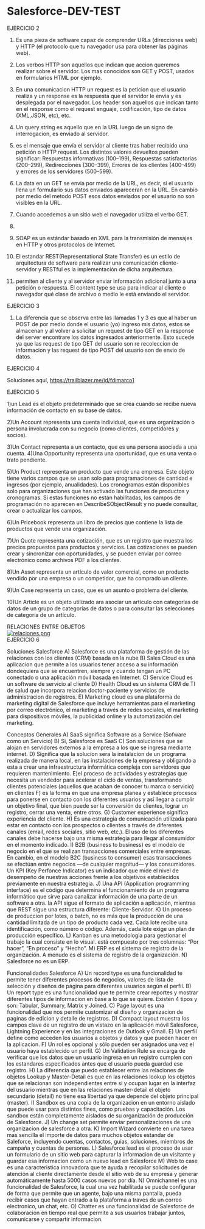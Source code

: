 # Salesforce-DEV-TEST

EJERCICIO 2
1) Es una pieza de software capaz de comprender URLs (direcciones web) y HTTP (el protocolo que tu navegador usa para obtener las páginas web).

2) Los verbos HTTP son aquellos que indican que accion queremos realizar sobre el servidor. Los mas conocidos son GET y POST, usados en formularios HTML por ejemplo.

3) En una comunicacion HTTP un request es la peticion que el usuario realiza y un response es la respuesta que el servidor le envia y es desplegada por el navegador. Los header son aquellos que indican tanto en el response como el request enguaje, codificación, tipo de datos (XML,JSON, etc), etc.

4) Un query string es aquello que en la URL luego de un signo de interrogacion, es enviado al servidor.

5) es el mensaje que envía el servidor al cliente tras haber recibido una petición o HTTP request. Los distintos valores devueltos pueden significar: Respuestas informativas (100–199), Respuestas satisfactorias (200–299), Redirecciones (300–399), Errores de los clientes (400–499) y errores de los servidores (500–599). 

6) La data en un GET se envia por medio de la URL, es decir, si el usuario llena un formulario sus datos enviados apareceran en la URL. En cambio por medio del metodo POST esos datos enviados por el usuario no son visibles en la URL.

7) Cuando accedemos a un sitio web el navegador utiliza el verbo GET.

8)

9) SOAP es un estándar basado en XML para la transmisión de mensajes en HTTP y otros protocolos de Internet.

10) El estandar REST(Representational State Transfer) es un estilo de arquitectura de software para realizar una comunicación cliente-servidor y RESTful es la implementación de dicha arquitectura.

11) permiten al cliente y al servidor enviar información adicional junto a una petición o respuesta. El content type se usa para indicar al cliente o navegador qué clase de archivo o medio le está enviando el servidor.

EJERCICIO 3

1) La diferencia que se observa entre las llamadas 1 y 3 es que al haber un POST de por medio donde el usuario (yo) ingreso mis datos, estos se almacenan y al volver a solicitar un request de tipo GET en la response del server encontrare los datos ingresados anteriormente. Esto sucede ya que las request de tipo GET del usuario son re recoleccion de informacion y las request de tipo POST del usuario son de envio de datos.

EJERCICIO 4

Soluciones aquí, https://trailblazer.me/id/fdimarco1

EJERCICIO 5

1)un Lead es el objeto predeterminado que se crea cuando se recibe nueva información de contacto en su base de datos.

2)Un Account representa una cuenta individual, que es una organización o persona involucrada con su negocio (como clientes, competidores y socios). 

3)Un Contact representa a un contacto, que es una persona asociada a una cuenta.
4)Una Opportunity representa una oportunidad, que es una venta o trato pendiente.

5)Un Product representa un producto que vende una empresa. Este objeto tiene varios campos que se usan solo para programaciones de cantidad e ingresos (por ejemplo, anualidades). Los cronogramas están disponibles solo para organizaciones que han activado las funciones de productos y cronogramas. Si estas funciones no están habilitadas, los campos de programación no aparecen en DescribeSObjectResult y no puede consultar, crear o actualizar los campos.

6)Un Pricebook representa un libro de precios que contiene la lista de productos que vende una organización.

7)Un Quote representa una cotización, que es un registro que muestra los precios propuestos para productos y servicios. Las cotizaciones se pueden crear y sincronizar con oportunidades, y se pueden enviar por correo electrónico como archivos PDF a los clientes.

8)Un Asset representa un artículo de valor comercial, como un producto vendido por una empresa o un competidor, que ha comprado un cliente.

9)Un Case representa un caso, que es un asunto o problema del cliente.

10)Un Article es un objeto utilizado ara asociar un artículo con categorías de datos de un grupo de categorías de datos o para consultar las selecciones de categoría de un artículo.

RELACIONES ENTRE OBJETOS <br>
[![relaciones.png](https://i.postimg.cc/jqvZtYzB/relaciones.png)](https://postimg.cc/LhYz37QV)
<br>
EJERCICIO 6

Soluciones Salesforce
A) Salesforce es una plataforma de gestión de las relaciones con los clientes (CRM) basada en la nube
B) Sales Cloud es una aplicacion que permite a los usuarios tener acceso a su información dondequiera que se encuentren, siempre y cuando tengan un PC conectado o una aplicación móvil basada en Internet.
C) Service Cloud es un software de servicio al cliente
D) Health Cloud es un sistema CRM de TI de salud que incorpora relacion doctor-paciente y servicios de administracion de registros. 
E) Marketing cloud es una plataforma de marketing digital de Salesforce que incluye herramientas para el marketing por correo electrónico, el marketing a través de redes sociales, el marketing para dispositivos móviles, la publicidad online y la automatización del marketing.   

Conceptos Generales
A) SaaS significa Software as a Service (Sofware como un Servicio)
B) Si, Salesforce es SaaS
C) Son soluciones que se alojan en servidores externos a la empresa a los que se ingresa mediante internet.
D) Significa que la solucion sera la instalacion de un programa realizada de manera local, en las instalaciones de la empresa y obligando a esta a crear una infraestructura informática compleja con servidores que requieren mantenimiento.
E)el proceso de actividades y estrategias que necesita un vendedor para acelerar el ciclo de ventas, transformando clientes potenciales (aquellos que acaban de conocer tu marca o servicio) en clientes
F) es la forma en que una empresa planea y establece procesos para ponerse en contacto con los diferentes usuarios y así llegar a cumplir un objetivo final, que bien puede ser la conversión de clientes, lograr un registro, cerrar una venta, entre otros.
G) Customer experience significa experiencia del cliente.
H) Es una estrategia de comunicación utilizada para estar en contacto con los prospectos o clientes a través de diferentes canales (email, redes sociales, sitio web, etc.). El uso de los diferentes canales debe hacerse bajo una misma estrategia para llegar al consumidor en el momento indicado.
I) B2B (business to business) es el modelo de negocio en el que se realizan transacciones comerciales entre empresas. En cambio, en el modelo B2C (business to consumer) esas transacciones se efectúan entre negocios —de cualquier magnitud— y los consumidores.
Un KPI (Key Perfonce Indicator) es un indicador que mide el nivel de desempeño de nuestras acciones frente a los objetivos establecidos previamente en nuestra estrategia.
J) Una API (Application programming interface) es el código que determina el funcionamiento de un programa informático que sirve para canalizar información de una parte de un software a otra. la API sigue el formato de aplicación a aplicación, mientras que REST sigue una estructura diferente: Cliente-Servidor.
K) Un proceso de produccion por lotes, o batch, no es más que la producción de una cantidad limitada de un tipo de producto cada vez. Cada lote recibe una identificación, como número o código. Además, cada lote exige un plan de producción específico.
L) Kanban es una metodologia para gestionar el trabajo la cual consiste en lo visual. está compuesto por tres columnas: “Por hacer”, “En proceso” y “Hecho”.
M) ERP es el sistema de registro de la organización. A menudo es el sistema de registro de la organización.
N) Salesforce no es un ERP.

Funcionalidades Salesforce
A) Un record type es una funcionalidad te permite tener diferentes procesos de negocios, valores de lista de selección y diseños de página para diferentes usuarios según el perfil.
B) Un report type es una funcionalidad que te permite crear reportes y mostrar diferentes tipos de informacion en base a lo que se quiere. Existen 4 tipos y son: Tabular, Summary, Matrix y Joined.
C) Page layout es una funcionalidad que nos permite customizar el diseño y organizacion de paginas de edicion y detalle de registros.
D) Compact layout muestra los campos clave de un registro de un vistazo en la aplicación móvil Salesforce, Lightning Experience y en las integraciones de Outlook y Gmail.
E) Un perfil define como acceden los usuarios a objetos y datos y que pueden hacer en la aplicacion.
F) Un rol es opcional y sólo pueden ser asignados una vez el usuario haya establecido un perfil.
G) Un Validation Rule se encarga de verificar que los datos que un usuario ingresa en un registro cumplen con los estandares especificados antes que el usuario pueda guardad ese registro.
H) La diferencia que puedo establecer entre las relaciones de objetos Lookup y Master-Detail es 
que en las relaciones lookup los objetos que se relacionan son independientes entre si y ocupan lugar en la interfaz del usuario mientras que en las relaciones master-detail el objeto secundario (detail) no tiene esa libertad ya que depende del objeto principal (master).
I) Sandbox es una copia de la organizacion en un entorno aislado que puede usar para distintos fines, como pruebas y capacitación. Los sandbox están completamente aislados de su organización de producción de Salesforce.
J) Un change set permite enviar personalizaciones de una organizacion de salesforce a otra. 
K) Import Wizard convierte en una tarea mas sencilla el importe de datos para muchos objetos estandar de Saleforce, incluyendo cuentas, contactos, guias, soluciones, miembros de campaña y cuentas de personas.
L) Salesforce lead es el proceso de usar un formulario de un sitio web para capturar la informacion de un visitante y guardar esa informacion como un nuevo lead en Salesforce
M) Web to case es una caracteristica innovadora que te ayuda a recopilar solicitudes de atención al cliente directamente desde el sitio web de su empresa y generar automáticamente hasta 5000 casos nuevos por día.
N) Omnichannel es una funcionalidad de Salesforce, la cual una vez habilitada se puede configurar de forma que permite que un agente, bajo una misma pantalla, pueda recibir casos que hayan entrado a la plataforma a traves de un correo electronico, un chat, etc.
O) Chatter es una funcionalidad de Salesforce de colaboracion en tiempo real que permite a sus usuarios trabajar juntos, comunicarse y compartir informacion. 




